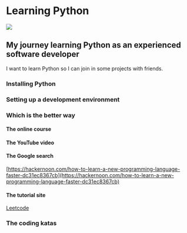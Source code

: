 # Learning Python

![](/images/learning-python.jpg)

## My journey learning Python as an experienced software developer

I want to learn Python so I can join in some projects with friends.

### Installing Python

### Setting up a development environment

### Which is the better way

#### The online course

#### The YouTube video

#### The Google search

[https://hackernoon.com/how-to-learn-a-new-programming-language-faster-dc31ec8367cb](https://hackernoon.com/how-to-learn-a-new-programming-language-faster-dc31ec8367cb)

#### The tutorial site

[Leetcode](https://leetcode.com)

### The coding katas
